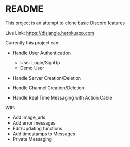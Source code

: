 # README

This project is an attempt to clone basic Discord features

Live Link: https://disjangle.herokuapp.com

Currently this project can:

* Handle User Authentication
  * User Login/SignUp
  * Demo User
  
* Handle Server Creation/Deletion 
* Handle Channel Creation/Deletion 
* Handle Real Time Messaging with Action Cable


WIP:
* Add image_urls
* Add error messages
* Edit/Updating functions
* Add timestamps to Messages
* Private Messaging

